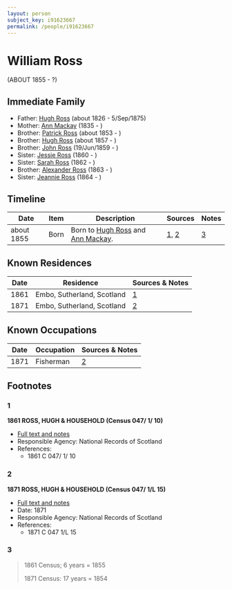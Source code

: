 ```yaml
---
layout: person
subject_key: i91623667
permalink: /people/i91623667
---
```


# William Ross
(ABOUT 1855 - ?)

## Immediate Family

* Father: [Hugh Ross](./@10594034@-hugh-ross-b1826-d1875-9-5.md) (about 1826 - 5/Sep/1875)
* Mother: [Ann Mackay](./@59598912@-ann-mackay-b1835-d.md) (1835 - )
* Brother: [Patrick Ross](./@62001920@-patrick-ross-b1853-d.md) (about 1853 - )
* Brother: [Hugh Ross](./@33375290@-hugh-ross-b1857-d.md) (about 1857 - )
* Brother: [John Ross](./@75057664@-john-ross-b1859-6-19-d.md) (19/Jun/1859 - )
* Sister: [Jessie Ross](./@34993752@-jessie-ross-b1860-d.md) (1860 - )
* Sister: [Sarah Ross](./@84017554@-sarah-ross-b1862-d.md) (1862 - )
* Brother: [Alexander Ross](./@98834750@-alexander-ross-b1863-d.md) (1863 - )
* Sister: [Jeannie Ross](./@64098912@-jeannie-ross-b1864-d.md) (1864 - )

## Timeline

Date | Item | Description | Sources | Notes
---|---|---|---|---
about 1855 | Born | Born to [Hugh Ross](./@10594034@-hugh-ross-b1826-d1875-9-5.md) and [Ann Mackay](./@59598912@-ann-mackay-b1835-d.md). | [1](#1), [2](#2) | [3](#3)

## Known Residences

Date | Residence | Sources & Notes
---|---|---
1861 | Embo, Sutherland, Scotland | [1](#1)
1871 | Embo, Sutherland, Scotland | [2](#2)

## Known Occupations

Date | Occupation | Sources & Notes
---|---|---
1871 | Fisherman | [2](#2)

## Footnotes

### 1

**1861 ROSS, HUGH & HOUSEHOLD (Census 047/ 1/ 10)**

* [Full text and notes](../sources/@32173592@-1861-ross,-hugh-&-household-census-047-1-10-.md)
* Responsible Agency: National Records of Scotland
* References: 
  * 1861 C 047/ 1/ 10

### 2

**1871 ROSS, HUGH & HOUSEHOLD (Census 047/ 1/L 15)**

* [Full text and notes](../sources/@79952972@-1871-ross,-hugh-&-household-census-047-1-l-15-.md)
* Date: 1871
* Responsible Agency: National Records of Scotland
* References: 
  * 1871 C 047 1/L 15

### 3

> 1861 Census; 6 years = 1855
>
> 1871 Census: 17 years = 1854
>


